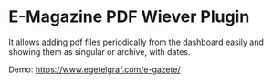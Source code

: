 # E-Magazine PDF Wiever Plugin
It allows adding pdf files periodically from the dashboard easily and showing them as singular or archive, with dates.

Demo: https://www.egetelgraf.com/e-gazete/

